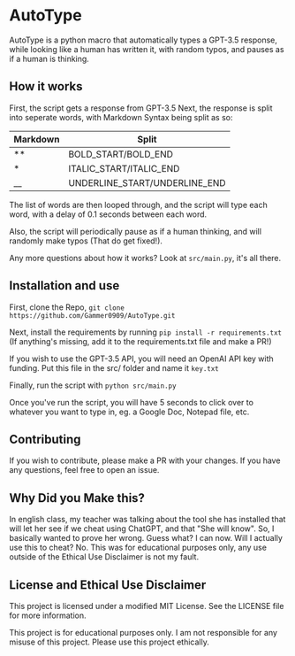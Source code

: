 # AutoType

AutoType is a python macro that automatically types a GPT-3.5 response, while looking like a human has written it, with random typos, and pauses as if a human is thinking.

## How it works

First, the script gets a response from GPT-3.5
Next, the response is split into seperate words, with Markdown Syntax being split as so:

| Markdown | Split |
|----------|-------|
| ** | BOLD_START/BOLD_END |
| * | ITALIC_START/ITALIC_END |
| __ | UNDERLINE_START/UNDERLINE_END |

The list of words are then looped through, and the script will type each word, with a delay of 0.1 seconds between each word.

Also, the script will periodically pause as if a human thinking, and will randomly make typos (That do get fixed!).

Any more questions about how it works? Look at `src/main.py`, it's all there.

## Installation and use

First, clone the Repo, `git clone https://github.com/Gammer0909/AutoType.git`

Next, install the requirements by running `pip install -r requirements.txt` (If anything's missing, add it to the requirements.txt file and make a PR!)

If you wish to use the GPT-3.5 API, you will need an OpenAI API key with funding. Put this file in the src/ folder and name it `key.txt`

Finally, run the script with `python src/main.py`

Once you've run the script, you will have 5 seconds to click over to whatever you want to type in, eg. a Google Doc, Notepad file, etc.

## Contributing

If you wish to contribute, please make a PR with your changes. If you have any questions, feel free to open an issue.

## Why Did you Make this?

In english class, my teacher was talking about the tool she has installed that will let her see if we cheat using ChatGPT, and that "She will know". So, I basically wanted to prove her wrong.
Guess what? I can now. Will I actually use this to cheat? No. This was for educational purposes only, any use outside of the Ethical Use Disclaimer is not my fault.

## License and Ethical Use Disclaimer

This project is licensed under a modified MIT License. See the LICENSE file for more information.

This project is for educational purposes only. I am not responsible for any misuse of this project. Please use this project ethically.
